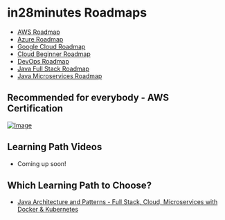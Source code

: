 # in28minutes Roadmaps

 - [AWS Roadmap](./aws.md)
 - [Azure Roadmap](./azure.md)
 - [Google Cloud Roadmap](./google-cloud.md)
 - [Cloud Beginner Roadmap](./cloud.md)
 - [DevOps Roadmap](./devops.md)
 - [Java Full Stack Roadmap](./java-full-stack.md)
 - [Java Microservices Roadmap](./java-microservices.md)
 

## Recommended for everybody - AWS Certification

[![Image](https://www.springboottutorial.com/images/Course-aws-architect-associate-certification.png "AWS Architect Associate Certification")](https://links.in28minutes.com/aws-architect-associate-certification)

## Learning Path Videos

- Coming up soon!


## Which Learning Path to Choose?

- [Java Architecture and Patterns - Full Stack, Cloud, Microservices with Docker & Kubernetes](https://links.in28minutes.com/in28minutes-LP-Overview-Video)
